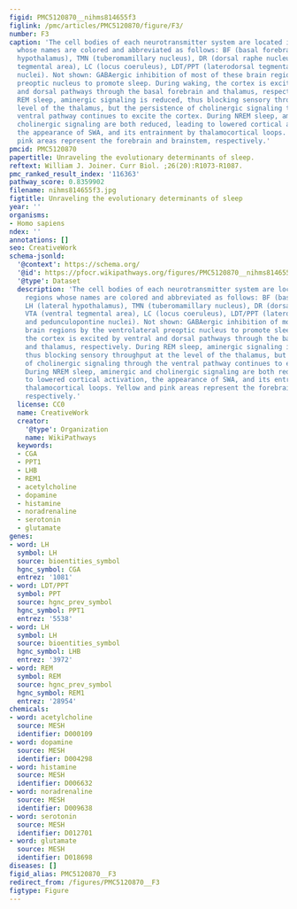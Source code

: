```yaml
---
figid: PMC5120870__nihms814655f3
figlink: /pmc/articles/PMC5120870/figure/F3/
number: F3
caption: 'The cell bodies of each neurotransmitter system are located in brain regions
  whose names are colored and abbreviated as follows: BF (basal forebrain), LH (lateral
  hypothalamus), TMN (tuberomamillary nucleus), DR (dorsal raphe nucleus), VTA (ventral
  tegmental area), LC (locus coeruleus), LDT/PPT (laterodorsal tegmental and pedunculopontine
  nuclei). Not shown: GABAergic inhibition of most of these brain regions by the ventrolateral
  preoptic nucleus to promote sleep. During waking, the cortex is excited by ventral
  and dorsal pathways through the basal forebrain and thalamus, respectively. During
  REM sleep, aminergic signaling is reduced, thus blocking sensory throughput at the
  level of the thalamus, but the persistence of cholinergic signaling through the
  ventral pathway continues to excite the cortex. During NREM sleep, aminergic and
  cholinergic signaling are both reduced, leading to lowered cortical activation,
  the appearance of SWA, and its entrainment by thalamocortical loops. Yellow and
  pink areas represent the forebrain and brainstem, respectively.'
pmcid: PMC5120870
papertitle: Unraveling the evolutionary determinants of sleep.
reftext: William J. Joiner. Curr Biol. ;26(20):R1073-R1087.
pmc_ranked_result_index: '116363'
pathway_score: 0.8359902
filename: nihms814655f3.jpg
figtitle: Unraveling the evolutionary determinants of sleep
year: ''
organisms:
- Homo sapiens
ndex: ''
annotations: []
seo: CreativeWork
schema-jsonld:
  '@context': https://schema.org/
  '@id': https://pfocr.wikipathways.org/figures/PMC5120870__nihms814655f3.html
  '@type': Dataset
  description: 'The cell bodies of each neurotransmitter system are located in brain
    regions whose names are colored and abbreviated as follows: BF (basal forebrain),
    LH (lateral hypothalamus), TMN (tuberomamillary nucleus), DR (dorsal raphe nucleus),
    VTA (ventral tegmental area), LC (locus coeruleus), LDT/PPT (laterodorsal tegmental
    and pedunculopontine nuclei). Not shown: GABAergic inhibition of most of these
    brain regions by the ventrolateral preoptic nucleus to promote sleep. During waking,
    the cortex is excited by ventral and dorsal pathways through the basal forebrain
    and thalamus, respectively. During REM sleep, aminergic signaling is reduced,
    thus blocking sensory throughput at the level of the thalamus, but the persistence
    of cholinergic signaling through the ventral pathway continues to excite the cortex.
    During NREM sleep, aminergic and cholinergic signaling are both reduced, leading
    to lowered cortical activation, the appearance of SWA, and its entrainment by
    thalamocortical loops. Yellow and pink areas represent the forebrain and brainstem,
    respectively.'
  license: CC0
  name: CreativeWork
  creator:
    '@type': Organization
    name: WikiPathways
  keywords:
  - CGA
  - PPT1
  - LHB
  - REM1
  - acetylcholine
  - dopamine
  - histamine
  - noradrenaline
  - serotonin
  - glutamate
genes:
- word: LH
  symbol: LH
  source: bioentities_symbol
  hgnc_symbol: CGA
  entrez: '1081'
- word: LDT/PPT
  symbol: PPT
  source: hgnc_prev_symbol
  hgnc_symbol: PPT1
  entrez: '5538'
- word: LH
  symbol: LH
  source: bioentities_symbol
  hgnc_symbol: LHB
  entrez: '3972'
- word: REM
  symbol: REM
  source: hgnc_prev_symbol
  hgnc_symbol: REM1
  entrez: '28954'
chemicals:
- word: acetylcholine
  source: MESH
  identifier: D000109
- word: dopamine
  source: MESH
  identifier: D004298
- word: histamine
  source: MESH
  identifier: D006632
- word: noradrenaline
  source: MESH
  identifier: D009638
- word: serotonin
  source: MESH
  identifier: D012701
- word: glutamate
  source: MESH
  identifier: D018698
diseases: []
figid_alias: PMC5120870__F3
redirect_from: /figures/PMC5120870__F3
figtype: Figure
---
```

